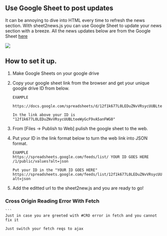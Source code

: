 ## Use Google Sheet to post updates

It can be annoying to dive into HTML every time to refresh the news section. 
With sheet2news.js you can use Google Sheet to update your news section with a breeze.
All the news updates below are from the Google Sheet  [here](https://docs.google.com/spreadsheets/d/12f1k677L0LEDuZNvVRsycUUBLteeWyGcF9vA5anFWG0/edit#gid=0)

![](sheet2news.gif)




## How to set it up.

1. Make Google Sheets on your google drive

2. Copy your google sheet link from the browser and get your unique google drive ID from below.

    ```
    EXAMPLE
    
    https://docs.google.com/spreadsheets/d/12f1k677L0LEDuZNvVRsycUUBLteeWyGcF9vA5anFWG0/edit#gid=0
    
    In the link above your ID is "12f1k677L0LEDuZNvVRsycUUBLteeWyGcF9vA5anFWG0"

    ```

3. From [Files -> Publish to Web] pulish the google sheet to the web.

4. Put your ID in the link format below to turn the web link into JSON format.

    ```
    EXAMPLE
    https://spreadsheets.google.com/feeds/list/ YOUR ID GOES HERE /1/public/values?alt=json

    Put your ID in the "YOUR ID GOES HERE"
    https://spreadsheets.google.com/feeds/list/12f1k677L0LEDuZNvVRsycUUBLteeWyGcF9vA5anFWG0/1/public/values?alt=json
    ```
5. Add the editted url to the sheet2new.js and you are ready to go!

### Cross Origin Reading Error With Fetch 
    ``` 
    Just in case you are greeted with #CRO error in fetch and you cannot fix it 

    Just switch your fetch reqs to ajax